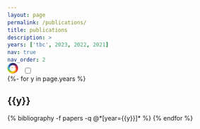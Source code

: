 ```yaml
---
layout: page
permalink: /publications/
title: publications
description: >
years: ['tbc', 2023, 2022, 2021]
nav: true
nav_order: 2
---
```

<!-- _pages/publications.md -->
<div class="publications" style="margin-top:-2rem">
  <!-- Rounded switch -->
  <div class="preview container d-flex align-middle justify-content-end">
    <img style="width:1.5rem;margin-right:1.5rem;" title="Altmetric" src="/assets/img/altmetric_badge.svg">
    <label class="switch" style="margin:0 -1rem 0" title="Show/hide Altmetric badges">
      <input id="altmetric_toggle" type="checkbox">
      <span class="slider round"></span>
    </label>
  </div>
{%- for y in page.years %}
  <h2 class="year">{{y}}</h2>
  {% bibliography -f papers -q @*[year={{y}}]* %}
{% endfor %}

</div>
